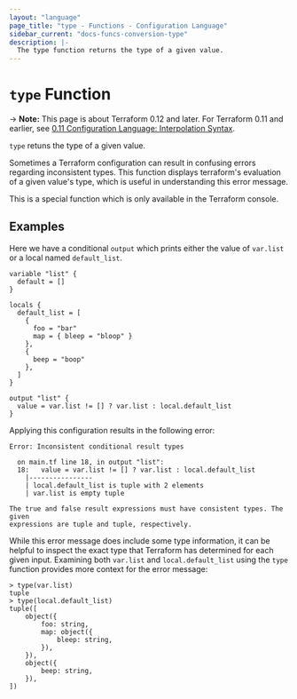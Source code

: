 ```yaml
---
layout: "language"
page_title: "type - Functions - Configuration Language"
sidebar_current: "docs-funcs-conversion-type"
description: |-
  The type function returns the type of a given value. 
---
```


# `type` Function

-> **Note:** This page is about Terraform 0.12 and later. For Terraform 0.11 and
earlier, see
[0.11 Configuration Language: Interpolation Syntax](../../configuration-0-11/interpolation.html).

`type` retuns the type of a given value.

Sometimes a Terraform configuration can result in confusing errors regarding
inconsistent types. This function displays terraform's evaluation of a given
value's type, which is useful in understanding this error message.

This is a special function which is only available in the Terraform console.

## Examples

Here we have a conditional `output` which prints either the value of `var.list` or a local named `default_list`.

```hcl
variable "list" {
  default = []
}

locals {
  default_list = [
    {
      foo = "bar"
      map = { bleep = "bloop" }
    },
    {
      beep = "boop"
    },
  ]
}

output "list" {
  value = var.list != [] ? var.list : local.default_list
}
```

Applying this configuration results in the following error:

```
Error: Inconsistent conditional result types

  on main.tf line 18, in output "list":
  18:   value = var.list != [] ? var.list : local.default_list
    |----------------
    | local.default_list is tuple with 2 elements
    | var.list is empty tuple

The true and false result expressions must have consistent types. The given
expressions are tuple and tuple, respectively.
```

While this error message does include some type information, it can be helpful
to inspect the exact type that Terraform has determined for each given input.
Examining both `var.list` and `local.default_list` using the `type` function
provides more context for the error message:

```
> type(var.list)
tuple
> type(local.default_list)
tuple([
    object({
        foo: string,
        map: object({
            bleep: string,
        }),
    }),
    object({
        beep: string,
    }),
])
```
